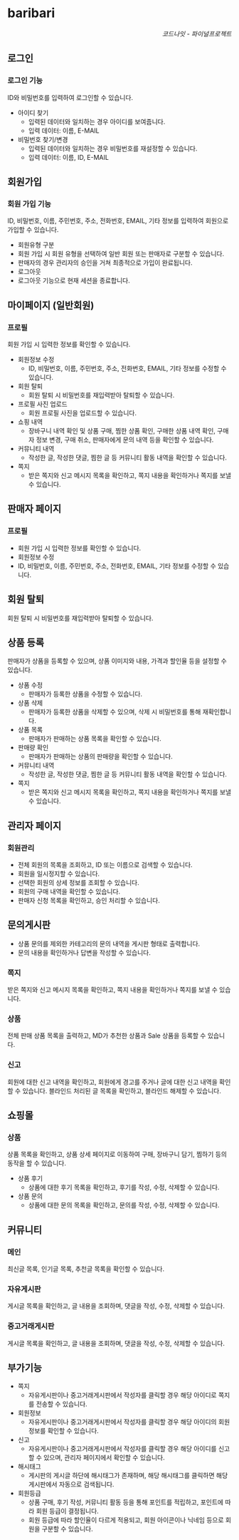 # baribari 
*<div dir="rtl">코드나잇 - 파이널프로젝트</div>*
## 로그인
### 로그인 기능
ID와 비밀번호를 입력하여 로그인할 수 있습니다.
- 아이디 찾기
  - 입력된 데이터와 일치하는 경우 아이디를 보여줍니다.
  - 입력 데이터: 이름, E-MAIL
- 비밀번호 찾기/변경
  - 입력된 데이터와 일치하는 경우 비밀번호를 재설정할 수 있습니다.
  - 입력 데이터: 이름, ID, E-MAIL
## 회원가입
### 회원 가입 기능
ID, 비밀번호, 이름, 주민번호, 주소, 전화번호, EMAIL, 기타 정보를 입력하여 회원으로 가입할 수 있습니다.
- 회원유형 구분
- 회원 가입 시 회원 유형을 선택하여 일반 회원 또는 판매자로 구분할 수 있습니다.
- 판매자의 경우 관리자의 승인을 거쳐 최종적으로 가입이 완료됩니다.
- 로그아웃
- 로그아웃 기능으로 현재 세션을 종료합니다.
## 마이페이지 (일반회원)
### 프로필
회원 가입 시 입력한 정보를 확인할 수 있습니다.
- 회원정보 수정
  - ID, 비밀번호, 이름, 주민번호, 주소, 전화번호, EMAIL, 기타 정보를 수정할 수 있습니다.
- 회원 탈퇴
  - 회원 탈퇴 시 비밀번호를 재입력받아 탈퇴할 수 있습니다.
- 프로필 사진 업로드
  - 회원 프로필 사진을 업로드할 수 있습니다.
- 쇼핑 내역
  - 장바구니 내역 확인 및 상품 구매, 찜한 상품 확인, 구매한 상품 내역 확인, 구매자 정보 변경, 구매 취소, 판매자에게 문의 내역 등을 확인할 수 있습니다.
- 커뮤니티 내역
  - 작성한 글, 작성한 댓글, 찜한 글 등 커뮤니티 활동 내역을 확인할 수 있습니다.
- 쪽지
  - 받은 쪽지와 신고 메시지 목록을 확인하고, 쪽지 내용을 확인하거나 쪽지를 보낼 수 있습니다.
## 판매자 페이지
### 프로필
- 회원 가입 시 입력한 정보를 확인할 수 있습니다.
- 회원정보 수정
- ID, 비밀번호, 이름, 주민번호, 주소, 전화번호, EMAIL, 기타 정보를 수정할 수 있습니다.

## 회원 탈퇴
회원 탈퇴 시 비밀번호를 재입력받아 탈퇴할 수 있습니다.
## 상품 등록
판매자가 상품을 등록할 수 있으며, 상품 이미지와 내용, 가격과 할인율 등을 설정할 수 있습니다.
- 상품 수정
  - 판매자가 등록한 상품을 수정할 수 있습니다.
- 상품 삭제
  - 판매자가 등록한 상품을 삭제할 수 있으며, 삭제 시 비밀번호를 통해 재확인합니다.
- 상품 목록
  - 판매자가 판매하는 상품 목록을 확인할 수 있습니다.
- 판매량 확인
  - 판매자가 판매하는 상품의 판매량을 확인할 수 있습니다.
- 커뮤니티 내역
  - 작성한 글, 작성한 댓글, 찜한 글 등 커뮤니티 활동 내역을 확인할 수 있습니다.
- 쪽지
  - 받은 쪽지와 신고 메시지 목록을 확인하고, 쪽지 내용을 확인하거나 쪽지를 보낼 수 있습니다.
## 관리자 페이지
### 회원관리
- 전체 회원의 목록을 조회하고, ID 또는 이름으로 검색할 수 있습니다.
- 회원을 일시정지할 수 있습니다.
- 선택한 회원의 상세 정보를 조회할 수 있습니다.
- 회원의 구매 내역을 확인할 수 있습니다.
- 판매자 신청 목록을 확인하고, 승인 처리할 수 있습니다.
## 문의게시판
- 상품 문의를 제외한 카테고리의 문의 내역을 게시판 형태로 출력합니다.
- 문의 내용을 확인하거나 답변을 작성할 수 있습니다.
### 쪽지
받은 쪽지와 신고 메시지 목록을 확인하고, 쪽지 내용을 확인하거나 쪽지를 보낼 수 있습니다.
### 상품
전체 판매 상품 목록을 출력하고, MD가 추천한 상품과 Sale 상품을 등록할 수 있습니다.
### 신고
회원에 대한 신고 내역을 확인하고, 회원에게 경고를 주거나 글에 대한 신고 내역을 확인할 수 있습니다.
블라인드 처리된 글 목록을 확인하고, 블라인드 해제할 수 있습니다.
## 쇼핑몰
### 상품
 
상품 목록을 확인하고, 상품 상세 페이지로 이동하여 구매, 장바구니 담기, 찜하기 등의 동작을 할 수 있습니다.
- 상품 후기
  - 상품에 대한 후기 목록을 확인하고, 후기를 작성, 수정, 삭제할 수 있습니다.
- 상품 문의
  - 상품에 대한 문의 목록을 확인하고, 문의를 작성, 수정, 삭제할 수 있습니다.
## 커뮤니티
### 메인
최신글 목록, 인기글 목록, 추천글 목록을 확인할 수 있습니다.
### 자유게시판
게시글 목록을 확인하고, 글 내용을 조회하며, 댓글을 작성, 수정, 삭제할 수 있습니다.
### 중고거래게시판
게시글 목록을 확인하고, 글 내용을 조회하며, 댓글을 작성, 수정, 삭제할 수 있습니다.
## 부가기능
- 쪽지
  - 자유게시판이나 중고거래게시판에서 작성자를 클릭할 경우 해당 아이디로 쪽지를 전송할 수 있습니다.
- 회원정보
  - 자유게시판이나 중고거래게시판에서 작성자를 클릭할 경우 해당 아이디의 회원정보를 확인할 수 있습니다.
- 신고
  - 자유게시판이나 중고거래게시판에서 작성자를 클릭할 경우 해당 아이디를 신고할 수 있으며, 관리자 페이지에서 확인할 수 있습니다.
- 해시태그
  - 게시판의 게시글 하단에 해시태그가 존재하며, 해당 해시태그를 클릭하면 해당 게시판에서 자동으로 검색됩니다.
- 회원등급
  - 상품 구매, 후기 작성, 커뮤니티 활동 등을 통해 포인트를 적립하고, 포인트에 따라 회원 등급이 결정됩니다.
  - 회원 등급에 따라 할인율이 다르게 적용되고, 회원 아이콘이나 닉네임 등으로 회원을 구분할 수 있습니다.
